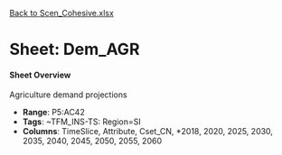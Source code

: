 [Back to Scen_Cohesive.xlsx](README.md)

# Sheet: Dem_AGR

#### Sheet Overview

Agriculture demand projections

- **Range**: P5:AC42
- **Tags**: ~TFM_INS-TS: Region=SI
- **Columns**: TimeSlice, Attribute, Cset_CN, *2018, 2020, 2025, 2030, 2035, 2040, 2045, 2050, 2055, 2060

